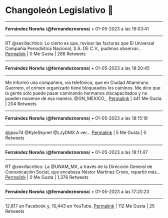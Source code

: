 # Changoleón Legislativo 🙈
*****
**Fernández Noroña** (**@fernandeznorona**) • 01-05-2023 a las 19:03:41
*****
RT @sevillacritico: Lo cierto es que, revisar las facturas que El Universal Compañía Periodística Nacional, S.A. DE C.V., pudimos observar…
[Permalink](https://twitter.com/fernandeznorona/status/1653233772337176582) | 0 Me Gusta | 288 Retweets
*****
**Fernández Noroña** (**@fernandeznorona**) • 01-05-2023 a las 18:20:45
*****
Me informó una compañera, vía telefónica, que en Ciudad Altamirano Guerrero, el crimen organizado tiene bloqueados los caminos. Me dice que la gente sólo puede pasar caminando hermanos discapacitados y no pueden moverse de esa manera. @GN_MEXICO_.
[Permalink](https://twitter.com/fernandeznorona/status/1653222966073720834) | 441 Me Gusta | 204 Retweets
*****
**Fernández Noroña** (**@fernandeznorona**) • 01-05-2023 a las 18:15:19
*****
@jpau74 @KyleSkynet @LJyDMX A ver…
[Permalink](https://twitter.com/fernandeznorona/status/1653221600811003906) | 5 Me Gusta | 0 Retweets
*****
**Fernández Noroña** (**@fernandeznorona**) • 01-05-2023 a las 18:11:47
*****
RT @sevillacritico: La @UNAM_MX, a través de la Dirección General de Comunicación Social, que encabeza Néstor Martínez Cristo, repartió más…
[Permalink](https://twitter.com/fernandeznorona/status/1653220710775398400) | 0 Me Gusta | 1,376 Retweets
*****
**Fernández Noroña** (**@fernandeznorona**) • 01-05-2023 a las 17:20:23
*****
12,817 en Facebook y, 10,443 en YouTube.
[Permalink](https://twitter.com/fernandeznorona/status/1653207776586354689) | 112 Me Gusta | 25 Retweets